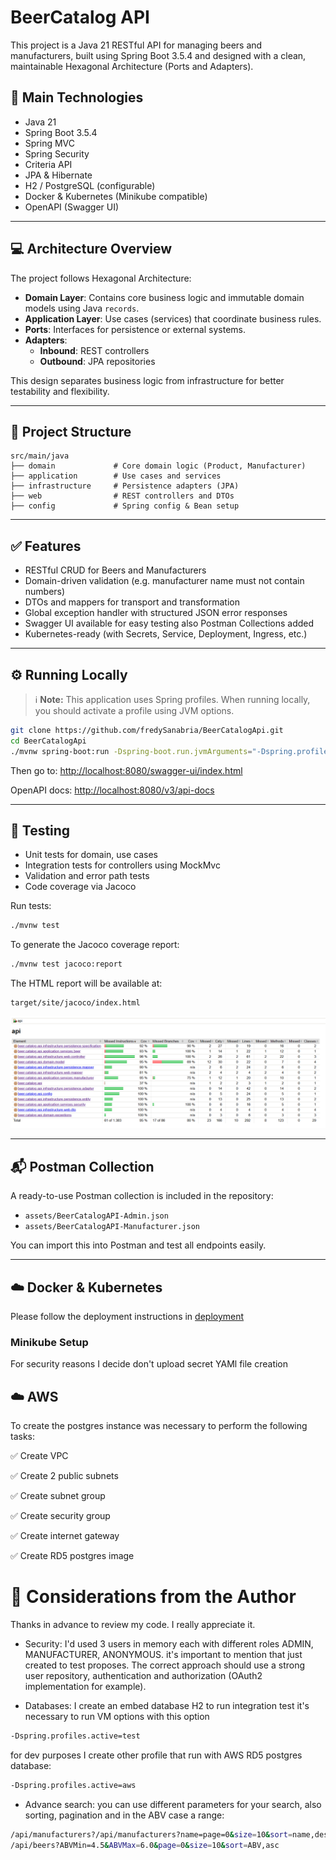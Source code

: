 # BeerCatalog API

This project is a Java 21 RESTful API for managing beers and manufacturers, built using Spring Boot 3.5.4 and designed with a clean, maintainable Hexagonal Architecture (Ports and Adapters).

## 💾 Main Technologies

- Java 21
- Spring Boot 3.5.4
- Spring MVC
- Spring Security
- Criteria API
- JPA & Hibernate
- H2 / PostgreSQL (configurable)
- Docker & Kubernetes (Minikube compatible)
- OpenAPI (Swagger UI)

---

## 💻 Architecture Overview

The project follows Hexagonal Architecture:

- **Domain Layer**: Contains core business logic and immutable domain models using Java `records`.
- **Application Layer**: Use cases (services) that coordinate business rules.
- **Ports**: Interfaces for persistence or external systems.
- **Adapters**:
    - **Inbound**: REST controllers
    - **Outbound**: JPA repositories

This design separates business logic from infrastructure for better testability and flexibility.

---

## 🧩 Project Structure

```plaintext
src/main/java
├── domain             # Core domain logic (Product, Manufacturer)
├── application        # Use cases and services
├── infrastructure     # Persistence adapters (JPA)
├── web                # REST controllers and DTOs
├── config             # Spring config & Bean setup
```

---

## ✅ Features

- RESTful CRUD for Beers and Manufacturers
- Domain-driven validation (e.g. manufacturer name must not contain numbers)
- DTOs and mappers for transport and transformation
- Global exception handler with structured JSON error responses
- Swagger UI available for easy testing also Postman Collections added
- Kubernetes-ready (with Secrets, Service, Deployment, Ingress, etc.)

---

## ⚙️ Running Locally

> ℹ️ **Note:** This application uses Spring profiles. When running locally, you should activate a profile using JVM options.

```bash
git clone https://github.com/fredySanabria/BeerCatalogApi.git
cd BeerCatalogApi
./mvnw spring-boot:run -Dspring-boot.run.jvmArguments="-Dspring.profiles.active=test"
```

Then go to: [http://localhost:8080/swagger-ui/index.html](http://localhost:8080/swagger-ui/index.html)

OpenAPI docs: [http://localhost:8080/v3/api-docs](http://localhost:8080/v3/api-docs)

---

## 🧪 Testing

- Unit tests for domain, use cases
- Integration tests for controllers using MockMvc
- Validation and error path tests
- Code coverage via Jacoco 


Run tests:

```bash
./mvnw test
```

To generate the Jacoco coverage report:

```bash
./mvnw test jacoco:report
```

The HTML report will be available at:

```
target/site/jacoco/index.html
```

![Jacoco execution](/images/jacoco.png)

---

## 📬 Postman Collection

A ready-to-use Postman collection is included in the repository:

- `assets/BeerCatalogAPI-Admin.json`
- `assets/BeerCatalogAPI-Manufacturer.json`

You can import this into Postman and test all endpoints easily.

---

## ☁️ Docker & Kubernetes

Please follow the deployment instructions in 
[deployment](deployment.md)

### Minikube Setup
For security reasons I decide don't upload secret YAMl file creation 

## ☁️ AWS

To create the postgres instance was necessary to perform the following tasks:

✅ Create VPC

✅ Create 2 public subnets

✅ Create  subnet group

✅ Create security group

✅ Create internet gateway

✅ Create RD5 postgres image

# 🙋 Considerations from the Author 

Thanks in advance to review my code. I really appreciate it.

* Security: I'd used 3 users in memory each with different roles ADMIN, MANUFACTURER, ANONYMOUS. it's important to mention that just created to test proposes. The correct approach should use a strong user repository, authentication and authorization (OAuth2 implementation for example).

* Databases: I create an embed database H2 to run integration test it's necessary to run VM options with this option  
```bash
-Dspring.profiles.active=test 
```
  for dev purposes I create other profile that run with AWS RD5 postgres database:

```bash
-Dspring.profiles.active=aws
```
* Advance search: you can use different parameters for your search, also sorting, pagination and in the ABV case a range:

```bash
/api/manufacturers?/api/manufacturers?name=page=0&size=10&sort=name,desc
/api/beers?ABVMin=4.5&ABVMax=6.0&page=0&size=10&sort=ABV,asc
```



